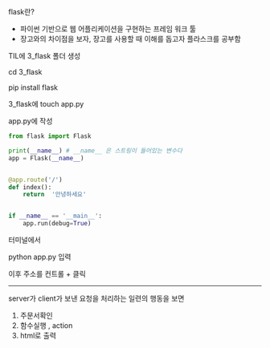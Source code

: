 flask란?
* 파이썬 기반으로 웹 어플리케이션을 구현하는 프레임 워크 툴
* 장고와의 차이점을 보자, 장고를 사용할 때 이해를 돕고자 플라스크를 공부함

TIL에 3_flask 폴더 생성

cd 3_flask

pip install flask

3_flask에 touch app.py

app.py에 작성

```python
from flask import Flask

print(__name__) # __name__ 은 스트링이 들어있는 변수다
app = Flask(__name__)


@app.route('/')
def index():
    return  '안녕하세요'


if __name__ == '__main__':
    app.run(debug=True)
```

터미널에서

python app.py 입력

이후 주소를 컨트롤 + 클릭

----

server가 client가 보낸 요청을 처리하는 일련의 행동을 보면

1. 주문서확인
2. 함수실행 , action
3. html로 출력

